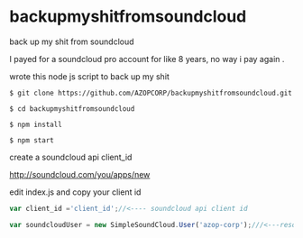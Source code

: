 # backupmyshitfromsoundcloud
back up my shit from soundcloud

I payed for a soundcloud pro account for like 8 years, no way i pay again .

wrote this node js script to back up my shit 










```
$ git clone https://github.com/AZOPCORP/backupmyshitfromsoundcloud.git
```


```
$ cd backupmyshitfromsoundcloud
```

```
$ npm install
```

```
$ npm start
```

create a soundcloud api client_id 

http://soundcloud.com/you/apps/new


edit index.js and copy your client id
```javascript
var client_id ='client_id';//<---- soundcloud api client id
```



```javascript
var soundcloudUser = new SimpleSoundCloud.User('azop-corp');///<---resolve with user id from https://soundcloud.com/azop-corp
```
